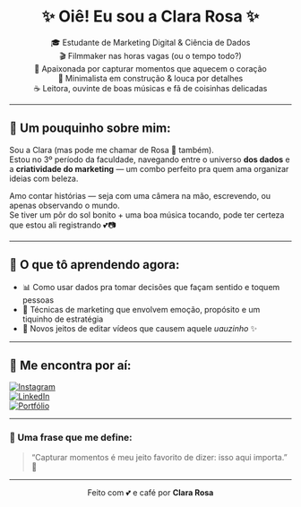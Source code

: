 <h1 align="center">✨ Oiê! Eu sou a Clara Rosa ✨</h1>

<p align="center">
  🎓 Estudante de Marketing Digital & Ciência de Dados <br>
  🎬 Filmmaker nas horas vagas (ou o tempo todo?) <br>
  📸 Apaixonada por capturar momentos que aquecem o coração <br>
  🌱 Minimalista em construção & louca por detalhes <br>
  ☕ Leitora, ouvinte de boas músicas e fã de coisinhas delicadas
</p>

---

## 💫 Um pouquinho sobre mim:

Sou a Clara (mas pode me chamar de Rosa 🌹 também).  
Estou no 3º período da faculdade, navegando entre o universo **dos dados** e a **criatividade do marketing** — um combo perfeito pra quem ama organizar ideias com beleza.

Amo contar histórias — seja com uma câmera na mão, escrevendo, ou apenas observando o mundo.  
Se tiver um pôr do sol bonito + uma boa música tocando, pode ter certeza que estou ali registrando 💕📷

---

## 🎒 O que tô aprendendo agora:

- 📊 Como usar dados pra tomar decisões que façam sentido e toquem pessoas
- 🧠 Técnicas de marketing que envolvem emoção, propósito e um tiquinho de estratégia
- 🎥 Novos jeitos de editar vídeos que causem aquele *uauzinho* ✨

---

## 🌸 Me encontra por aí:

[![Instagram](https://img.shields.io/badge/@clararosa__-%23E4405F?style=for-the-badge&logo=instagram&logoColor=white)](https://instagram.com/seulink)  
[![LinkedIn](https://img.shields.io/badge/Clara%20Rosa-%230077B5?style=for-the-badge&logo=linkedin&logoColor=white)](https://linkedin.com/in/seulink)  
[![Portfólio](https://img.shields.io/badge/Portfólio-%23f5f5f5?style=for-the-badge&logo=aboutdotme&logoColor=black)](https://seusite.com)

---

### 🌷 Uma frase que me define:

> “Capturar momentos é meu jeito favorito de dizer: isso aqui importa.” 💖

---

<p align="center">
  Feito com 💕 e café por <strong>Clara Rosa</strong>
</p>
